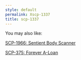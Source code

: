 ```yaml
---
style: default
permalink: Xscp-1337
title: scp-1337
---
```

You may also like:

[SCP-1966: Sentient Body Scanner](http://scp-wiki.net/scp-1966)

[SCP-375: Forever A-Loan](http://scp-wiki.net/scp-375)
